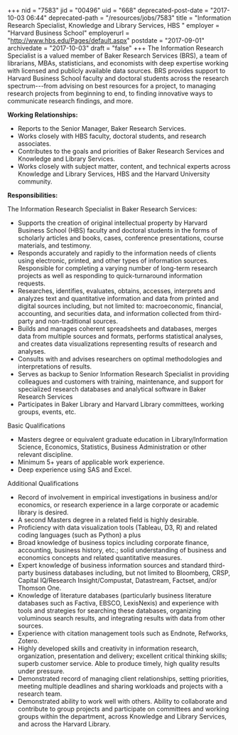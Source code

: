 +++
nid = "7583"
jid = "00496"
uid = "668"
deprecated-post-date = "2017-10-03 06:44"
deprecated-path = "/resources/jobs/7583"
title = "Information Research Specialist, Knowledge and Library Services, HBS  "
employer = "Harvard Business School"
employerurl = "http://www.hbs.edu/Pages/default.aspx"
postdate = "2017-09-01"
archivedate = "2017-10-03"
draft = "false"
+++
The Information Research Specialist is a valued member of Baker Research
Services (BRS), a team of librarians, MBAs, statisticians, and
economists with deep expertise working with licensed and publicly
available data sources. BRS provides support to Harvard Business School
faculty and doctoral students across the research spectrum---from
advising on best resources for a project, to managing research projects
from beginning to end, to finding innovative ways to communicate
research findings, and more.

**Working Relationships:** 

-   Reports to the Senior Manager, Baker Research Services.
-   Works closely with HBS faculty, doctoral students, and research
    associates.
-   Contributes to the goals and priorities of Baker Research Services
    and Knowledge and Library Services. 
-   Works closely with subject matter, content, and technical experts
    across Knowledge and Library Services, HBS and the Harvard
    University community.

**Responsibilities:**

The Information Research Specialist in Baker Research Services:

-   Supports the creation of original intellectual property by Harvard
    Business School (HBS) faculty and doctoral students in the forms of
    scholarly articles and books, cases, conference presentations,
    course materials, and testimony.
-   Responds accurately and rapidly to the information needs of clients
    using electronic, printed, and other types of information sources.
    Responsible for completing a varying number of long-term research
    projects as well as responding to quick-turnaround information
    requests.
-   Researches, identifies, evaluates, obtains, accesses, interprets and
    analyzes text and quantitative information and data from printed and
    digital sources including, but not limited to: macroeconomic,
    financial, accounting, and securities data, and information
    collected from third-party and non-traditional sources.
-   Builds and manages coherent spreadsheets and databases, merges data
    from multiple sources and formats, performs statistical analyses,
    and creates data visualizations representing results of research and
    analyses.
-   Consults with and advises researchers on optimal methodologies and
    interpretations of results.
-   Serves as backup to Senior Information Research Specialist in
    providing colleagues and customers with training, maintenance, and
    support for specialized research databases and analytical software
    in Baker Research Services
-   Participates in Baker Library and Harvard Library committees,
    working groups, events, etc.
  
Basic Qualifications

-   Masters degree or equivalent graduate education in
    Library/Information Science, Economics, Statistics, Business
    Administration or other relevant discipline.  
-   Minimum 5+ years of applicable work experience. 
-   Deep experience using SAS and Excel.

Additional Qualifications

-   Record of involvement in empirical investigations in business and/or
    economics, or research experience in a large corporate or academic
    library is desired.
-   A second Masters degree in a related field is highly desirable.
-   Proficiency with data visualization tools (Tableau, D3, R) and
    related coding languages (such as Python) a plus
-   Broad knowledge of business topics including corporate finance,
    accounting, business history, etc.; solid understanding of business
    and economics concepts and related quantitative measures.
-   Expert knowledge of business information sources and standard
    third-party business databases including, but not limited to
    Bloomberg, CRSP, Capital IQ/Research Insight/Compustat, Datastream,
    Factset, and/or Thomson One.
-   Knowledge of literature databases (particularly business literature
    databases such as Factiva, EBSCO, LexisNexis) and experience with
    tools and strategies for searching these databases, organizing
    voluminous search results, and integrating results with data from
    other sources.
-   Experience with citation management tools such as Endnote, Refworks,
    Zotero.
-   Highly developed skills and creativity in information research,
    organization, presentation and delivery; excellent critical thinking
    skills; superb customer service. Able to produce timely, high
    quality results under pressure.
-   Demonstrated record of managing client relationships, setting
    priorities, meeting multiple deadlines and sharing workloads and
    projects with a research team.
-   Demonstrated ability to work well with others. Ability to
    collaborate and contribute to group projects and participate on
    committees and working groups within the department, across
    Knowledge and Library Services, and across the Harvard Library.

 
